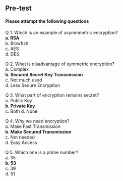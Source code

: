## Pre-test<br>
#### Please attempt the following questions<br>

Q 1. Which is an example of asymmmetric encryption?<br>
<b>a. RSA</b><br>
b. Blowfish<br>
c. AES<br>
d. DES<br>

Q 2. What is disadvantage of symmetric encryption?<br>
a. Complex<br>
<b>b. Secured Secret Key Transmission<br></b>
c. Not much used<br>
d. Less Secure Encryption<br>

Q 3. What part of encryption remains secret?<br>
a. Public Key<br>
<b>b. Private Key<br></b>
c. Both
d. None

Q 4. Why we need encryption?<br>
a. Make Fast Transmission<br>
<b>b. Make Secured Transmission<br></b>
c. Not needed<br>
d. Easy Access<br>

Q 5. Which one is a prime number?<br>
a. 35<br>
<b>b. 53<br></b>
c. 39<br>
d. 51<br>

